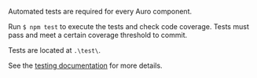 Automated tests are required for every Auro component.

Run `$ npm test` to execute the tests and check code coverage. Tests must pass and meet a certain coverage threshold to commit.

Tests are located at `.\test\`.

See the [testing documentation](https://auro.alaskaair.com/support/tests) for more details.
